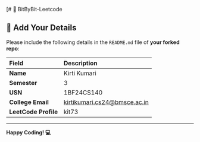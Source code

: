 [# 🚀 BitByBit-Leetcode


## 🧾 Add Your Details

Please include the following details in the `README.md` file of **your forked repo**:

| Field | Description |
|:--|:--|
| **Name** | Kirti Kumari|
| **Semester** | 3 |
| **USN** | 1BF24CS140|
| **College Email** |kirtikumari.cs24@bmsce.ac.in |
| **LeetCode Profile** | kit73 |


---

**Happy Coding! 💻**



